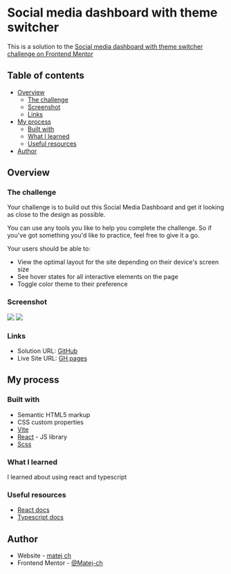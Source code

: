 # Social media dashboard with theme switcher

This is a solution to
the [Social media dashboard with theme switcher challenge on Frontend Mentor](https://www.frontendmentor.io/challenges/social-media-dashboard-with-theme-switcher-6oY8ozp_H)

## Table of contents

- [Overview](#overview)
    - [The challenge](#the-challenge)
    - [Screenshot](#screenshot)
    - [Links](#links)
- [My process](#my-process)
    - [Built with](#built-with)
    - [What I learned](#what-i-learned)
    - [Useful resources](#useful-resources)
- [Author](#author)

## Overview

### The challenge

Your challenge is to build out this Social Media Dashboard and get it looking as close to the design as possible.

You can use any tools you like to help you complete the challenge. So if you've got something you'd like to practice,
feel free to give it a go.

Your users should be able to:

- View the optimal layout for the site depending on their device's screen size
- See hover states for all interactive elements on the page
- Toggle color theme to their preference

### Screenshot

![](./screenshot/screenshot_mobile.png)
![](./screenshot/screenshot_desktop.png)

### Links

- Solution URL: [GitHub](https://github.com/Matej-ch/social-media-dashboard-with-theme-switcher)
- Live Site URL: [GH pages](https://matej-ch.github.io/social-media-dashboard-with-theme-switcher/)

## My process

### Built with

- Semantic HTML5 markup
- CSS custom properties
- [Vite](https://vitejs.dev/)
- [React](https://reactjs.org/) - JS library
- [Scss](https://sass-lang.com/)

### What I learned

I learned about using react and typescript

### Useful resources

- [React docs](https://reactjs.org/docs/getting-started.html)
- [Typescript docs](https://www.typescriptlang.org/docs/)

## Author

- Website - [matej ch](https://www.matejchalachan.com/)
- Frontend Mentor - [@Matej-ch](https://www.frontendmentor.io/profile/Matej-ch)